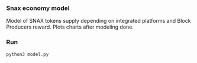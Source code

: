 ### Snax economy model

Model of SNAX tokens supply depending on integrated platforms and Block Producers reward. Plots charts after modeling done.

### Run 

`python3 model.py`
